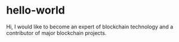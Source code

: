 # hello-world

Hi, I would like to become an expert of blockchain technology and a contributor of major blockchain projects.
